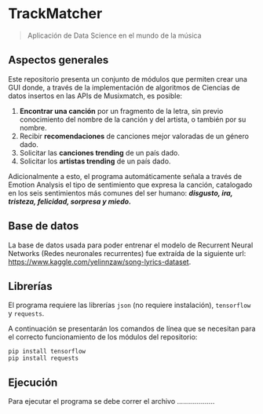 # TrackMatcher
> Aplicación de Data Science en el mundo de la música

## Aspectos generales
Este repositorio presenta un conjunto de módulos que permiten crear una GUI donde, a través de la implementación de algoritmos de Ciencias de datos insertos en las APIs de Musixmatch, es posible:

1. **Encontrar una canción** por un fragmento de la letra, sin previo conocimiento del nombre de la canción y del artista, o también por su nombre.
2. Recibir **recomendaciones** de canciones mejor valoradas de un género dado.
3. Solicitar las **canciones trending** de un país dado.
4. Solicitar los **artistas trending** de un país dado.

Adicionalmente a esto, el programa automáticamente señala a través de Emotion Analysis el tipo de sentimiento que expresa la canción, catalogado en los seis sentimientos más comunes del ser humano: ***disgusto, ira, tristeza, felicidad, sorpresa y miedo.***

## Base de datos
La base de datos usada para poder entrenar el modelo de Recurrent Neural Networks (Redes neuronales recurrentes) fue extraída de la siguiente url: https://www.kaggle.com/yelinnzaw/song-lyrics-dataset.

## Librerías
El programa requiere las librerías ```json``` (no requiere instalación), ```tensorflow``` y ```requests```.

A continuación se presentarán los comandos de línea que se necesitan para el correcto funcionamiento de los módulos del repositorio:

```shell
pip install tensorflow
pip install requests
```

## Ejecución
Para ejecutar el programa se debe correr el archivo ...................
